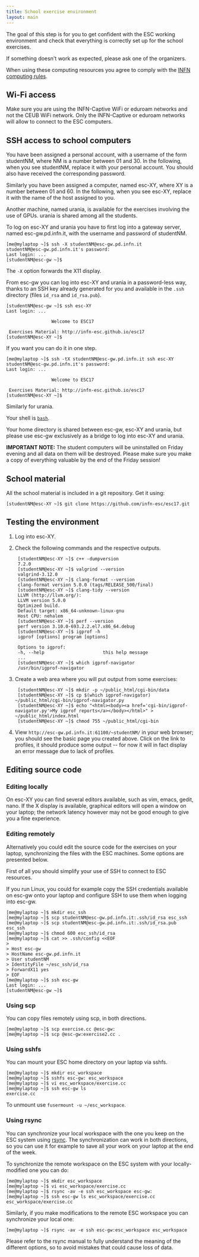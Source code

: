 ```yaml
---
title: School exercise environment
layout: main
---
```


The goal of this step is for you to get confident with the ESC working
environment and check that everything is correctly set up for the
school exercises.

If something doesn't work as expected, please ask one of the
organizers.

When using these computing resources you agree to comply with the [INFN
computing rules](http://www.ac.infn.it/accesso_risorse_informatiche/en_regulations.pdf).

## Wi-Fi access

Make sure you are using the INFN-Captive WiFi or eduroam networks and
not the CEUB WiFi network. Only the INFN-Captive or eduroam networks
will allow to connect to the ESC computers.

## SSH access to school computers

You have been assigned a personal account, with a username of the form
studentNM, where NM is a number between 01 and 30. In the following,
when you see studentNM, replace it with your personal account. You
should also have received the corresponding password.

Similarly you have been assigned a computer, named esc-XY, where XY is
a number between 01 and 60. In the following, when you see esc-XY,
replace it with the name of the host assigned to you.

Another machine, named urania, is available for the exercises
involving the use of GPUs. urania is shared among all the students.

To log on esc-XY and urania you have to first log into a gateway
server, named esc-gw.pd.infn.it, with the username and password of
studentNM.

	[me@mylaptop ~]$ ssh -X studentNM@esc-gw.pd.infn.it
	studentNM@esc-gw.pd.infn.it's password:
	Last login: ...
	[studentNM@esc-gw ~]$

The `-X` option forwards the X11 display.

From esc-gw you can log into esc-XY and urania in a password-less way,
thanks to an SSH key already generated for you and available in the
`.ssh` directory (files `id_rsa` and `id_rsa.pub`).

	[studentNM@esc-gw ~]$ ssh esc-XY
	Last login: ...

	                 Welcome to ESC17

	 Exercises Material: http://infn-esc.github.io/esc17
	[studentNM@esc-XY ~]$

If you want you can do it in one step.

    [me@mylaptop ~]$ ssh -tX studentNM@esc-gw.pd.infn.it ssh esc-XY
	studentNM@esc-gw.pd.infn.it's password:
	Last login: ...

	                 Welcome to ESC17

	 Exercises Material: http://infn-esc.github.io/esc17
	[studentNM@esc-XY ~]$

Similarly for urania.

Your shell is [`bash`](http://www.gnu.org/s/bash).

Your home directory is shared between esc-gw, esc-XY and urania, but
please use esc-gw exclusively as a bridge to log into esc-XY and
urania.

<div class="alert alert-danger" role="alert">
<strong>IMPORTANT NOTE:</strong> The student computers will be uninstalled on Friday
evening and all data on them will be destroyed. Please make sure you make
a copy of everything valuable by the end of the Friday session!
</div>

## School material

All the school material is included in a git repository. Get it using:

    [studentNM@esc-XY ~]$ git clone https://github.com/infn-esc/esc17.git

## Testing the environment

1. Log into esc-XY.

2. Check the following commands and the respective outputs.

		[studentNM@esc-XY ~]$ c++ -dumpversion
		7.2.0
		[studentNM@esc-XY ~]$ valgrind --version
		valgrind-3.12.0
		[studentNM@esc-XY ~]$ clang-format --version
		clang-format version 5.0.0 (tags/RELEASE_500/final)
		[studentNM@esc-XY ~]$ clang-tidy --version
		LLVM (http://llvm.org/):
		LLVM version 5.0.0
		Optimized build.
		Default target: x86_64-unknown-linux-gnu
		Host CPU: nehalem
		[studentNM@esc-XY ~]$ perf --version
		perf version 3.10.0-693.2.2.el7.x86_64.debug
		[studentNM@esc-XY ~]$ igprof -h
		igprof [options] program [options]

		Options to igprof:
		-h, --help                  	this help message
		...
		[studentNM@esc-XY ~]$ which igprof-navigator
		/usr/bin/igprof-navigator

3. Create a web area where you will put output from some exercises:

		[studentNM@esc-XY ~]$ mkdir -p ~/public_html/cgi-bin/data
		[studentNM@esc-XY ~]$ cp $(which igprof-navigator) ~/public_html/cgi-bin/igprof-navigator.py
		[studentNM@esc-XY ~]$ echo "<html><body><a href='cgi-bin/igprof-navigator.py'>My igprof reports</a></body></html>" > ~/public_html/index.html
		[studentNM@esc-XY ~]$ chmod 755 ~/public_html/cgi-bin

4. View `http://esc-gw.pd.infn.it:61100/~studentNM/` in your web browser; you
   should see the basic page you created above. Click on the link to
   profiles, it should produce some output -- for now it will in fact
   display an error message due to lack of profiles.

## Editing source code

### Editing locally

On esc-XY you can find several editors available, such as vim, emacs,
gedit, nano. If the X display is available, graphical editors
will open a window on your laptop; the network latency however may not
be good enough to give you a fine experience.

### Editing remotely

Alternatively you could edit the source code for the exercises on your
laptop, synchronizing the files with the ESC machines. Some options
are presented below.

First of all you should simplify your use of SSH to connect to ESC
resources.

If you run Linux, you could for example copy the SSH credentials
available on esc-gw onto your laptop and configure SSH to use them
when logging into esc-gw.

	[me@mylaptop ~]$ mkdir esc_ssh
	[me@mylaptop ~]$ scp studentNM@esc-gw.pd.infn.it:.ssh/id_rsa esc_ssh
	[me@mylaptop ~]$ scp studentNM@esc-gw.pd.infn.it:.ssh/id_rsa.pub esc_ssh
	[me@mylaptop ~]$ chmod 600 esc_ssh/id_rsa
	[me@mylaptop ~]$ cat >> .ssh/config <<EOF
	>
	> Host esc-gw
	> HostName esc-gw.pd.infn.it
	> User studentNM
	> IdentityFile ~/esc_ssh/id_rsa
	> ForwardX11 yes
	> EOF
	[me@mylaptop ~]$ ssh esc-gw
	Last login: ...
	[studentNM@esc-gw ~]$

### Using scp

You can copy files remotely using scp, in both directions.

	[me@mylaptop ~]$ scp exercise.cc @esc-gw:
	[me@mylaptop ~]$ scp @esc-gw:exercise2.cc .

### Using sshfs

You can mount your ESC home directory on your laptop via sshfs.

	[me@mylaptop ~]$ mkdir esc_workspace
	[me@mylaptop ~]$ sshfs esc-gw: esc_workspace
	[me@mylaptop ~]$ vi esc_workspace/exercise.cc
	[me@mylaptop ~]$ ssh esc-gw ls
	exercise.cc

To unmount use `fusermount -u ~/esc_workspace`.

### Using rsync

You can synchronize your local workspace with the one you keep on the
ESC system using [rsync](http://rsync.samba.org/). The synchronization
can work in both directions, so you can use it for example to save all
your work on your laptop at the end of the week.

To synchronize the remote workspace on the ESC system with your
locally-modified one you can do:

	[me@mylaptop ~]$ mkdir esc_workspace
	[me@mylaptop ~]$ vi esc_workspace/exercise.cc
	[me@mylaptop ~]$ rsync -av -e ssh esc_workspace esc-gw:
	[me@mylaptop ~]$ ssh esc-gw ls esc_workspace/exercise.cc
	esc_workspace/exercise.cc

Similarly, if you make modifications to the remote ESC workspace you
can synchronize your local one:

    [me@mylaptop ~]$ rsync -av -e ssh esc-gw:esc_workspace esc_workspace

Please refer to the rsync manual to fully understand the meaning of
the different options, so to avoid mistakes that could cause loss of
data.
